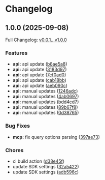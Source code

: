 # Changelog

## 1.0.0 (2025-09-08)

Full Changelog: [v0.0.1...v1.0.0](https://github.com/scalev-id/sdk/compare/v0.0.1...v1.0.0)

### Features

* **api:** api update ([b8ae5a8](https://github.com/scalev-id/sdk/commit/b8ae5a8dc903c5aa54216bde28f58771c43889ef))
* **api:** api update ([3183d97](https://github.com/scalev-id/sdk/commit/3183d97c203f613d6a44318179c1b7f41ef95949))
* **api:** api update ([7cf0ad0](https://github.com/scalev-id/sdk/commit/7cf0ad02d25b04b633ffb89f338dc991976d029b))
* **api:** api update ([cab18bb](https://github.com/scalev-id/sdk/commit/cab18bb8ca05cd3f616b7d4fd3b9f2102d42020b))
* **api:** api update ([aeb090c](https://github.com/scalev-id/sdk/commit/aeb090cf8cfad74c044745a4994d5bd39f8e5618))
* **api:** manual updates ([1246adc](https://github.com/scalev-id/sdk/commit/1246adcfa01f0dab8678f01e0f7e654c87b3aef0))
* **api:** manual updates ([4ab0697](https://github.com/scalev-id/sdk/commit/4ab0697071ee7b8773b8a0610aa09bfbbb50be40))
* **api:** manual updates ([bdd4cd7](https://github.com/scalev-id/sdk/commit/bdd4cd7b1861f92f60c3e40fc2e4d5dbcc06b4de))
* **api:** manual updates ([89b67f8](https://github.com/scalev-id/sdk/commit/89b67f8f4b61ea1c1b8d39328a92f6bc785c49e7))
* **api:** manual updates ([0d38765](https://github.com/scalev-id/sdk/commit/0d38765e5589b599decaaa63cd3587f8f6f4dd4a))


### Bug Fixes

* **mcp:** fix query options parsing ([397ae73](https://github.com/scalev-id/sdk/commit/397ae73dbd4e862f4ffdaea1d2e53e27359d6735))


### Chores

* ci build action ([d38e45f](https://github.com/scalev-id/sdk/commit/d38e45f45409272e63346320d8989aae5a8882e9))
* update SDK settings ([32a5422](https://github.com/scalev-id/sdk/commit/32a5422d77ded3d82de7d52a063fc273a486de5f))
* update SDK settings ([adb596c](https://github.com/scalev-id/sdk/commit/adb596c984a5fd323226110ea854ec68c0c7750a))
